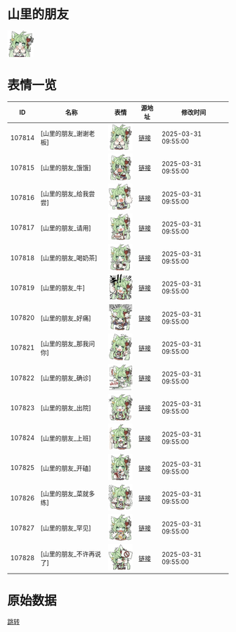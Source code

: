 # 山里的朋友

<img src="./cover.png" height="60" alt="cover" />

# 表情一览

|ID|名称|表情|源地址|修改时间|
|----|----|----|----|----|
|107814|[山里的朋友_谢谢老板]|<img src="./pic/107814_%5B山里的朋友_谢谢老板%5D.png" height="60" alt="谢谢老板"/>|[链接](https://i0.hdslb.com/bfs/garb/df705eb47a51032a7b21633483c13de9bcfba6e3.png)|2025-03-31 09:55:00|
|107815|[山里的朋友_饿饿]|<img src="./pic/107815_%5B山里的朋友_饿饿%5D.png" height="60" alt="饿饿"/>|[链接](https://i0.hdslb.com/bfs/garb/a2e61d62b46751062be34cb8591bfd566ac345a4.png)|2025-03-31 09:55:00|
|107816|[山里的朋友_给我尝尝]|<img src="./pic/107816_%5B山里的朋友_给我尝尝%5D.png" height="60" alt="给我尝尝"/>|[链接](https://i0.hdslb.com/bfs/garb/cc6317a793ff61d6192cbdaa6da2ce20b96f1037.png)|2025-03-31 09:55:00|
|107817|[山里的朋友_请用]|<img src="./pic/107817_%5B山里的朋友_请用%5D.png" height="60" alt="请用"/>|[链接](https://i0.hdslb.com/bfs/garb/bee907eca73164354790999e808cb292a71673cd.png)|2025-03-31 09:55:00|
|107818|[山里的朋友_喝奶茶]|<img src="./pic/107818_%5B山里的朋友_喝奶茶%5D.png" height="60" alt="喝奶茶"/>|[链接](https://i0.hdslb.com/bfs/garb/a12606242e0be9ddf81d975b847933488ed8f2ff.png)|2025-03-31 09:55:00|
|107819|[山里的朋友_牛]|<img src="./pic/107819_%5B山里的朋友_牛%5D.png" height="60" alt="牛"/>|[链接](https://i0.hdslb.com/bfs/garb/9030d05aae743430e34463573defa98a85d0fc59.png)|2025-03-31 09:55:00|
|107820|[山里的朋友_好痛]|<img src="./pic/107820_%5B山里的朋友_好痛%5D.png" height="60" alt="好痛"/>|[链接](https://i0.hdslb.com/bfs/garb/52ffd2e76de12fb516849c482d89867748156f32.png)|2025-03-31 09:55:00|
|107821|[山里的朋友_那我问你]|<img src="./pic/107821_%5B山里的朋友_那我问你%5D.png" height="60" alt="那我问你"/>|[链接](https://i0.hdslb.com/bfs/garb/a87320c6550210f9a038fae533e929f1aefa3db6.png)|2025-03-31 09:55:00|
|107822|[山里的朋友_确诊]|<img src="./pic/107822_%5B山里的朋友_确诊%5D.png" height="60" alt="确诊"/>|[链接](https://i0.hdslb.com/bfs/garb/229e9b457f18f31658adc022bb58169f4ed684a0.png)|2025-03-31 09:55:00|
|107823|[山里的朋友_出院]|<img src="./pic/107823_%5B山里的朋友_出院%5D.png" height="60" alt="出院"/>|[链接](https://i0.hdslb.com/bfs/garb/9a42156fbd27af66889761b3940c41f08e5b7d2e.png)|2025-03-31 09:55:00|
|107824|[山里的朋友_上班]|<img src="./pic/107824_%5B山里的朋友_上班%5D.png" height="60" alt="上班"/>|[链接](https://i0.hdslb.com/bfs/garb/1216651a6e25b1083a6134b251acab0525036a65.png)|2025-03-31 09:55:00|
|107825|[山里的朋友_开磕]|<img src="./pic/107825_%5B山里的朋友_开磕%5D.png" height="60" alt="开磕"/>|[链接](https://i0.hdslb.com/bfs/garb/4a27aaa92a2df3edcc8f68575f4ade9cfa8747d3.png)|2025-03-31 09:55:00|
|107826|[山里的朋友_菜就多练]|<img src="./pic/107826_%5B山里的朋友_菜就多练%5D.png" height="60" alt="菜就多练"/>|[链接](https://i0.hdslb.com/bfs/garb/bc3de6b6000710f7f96e1fc914a0429a87b96557.png)|2025-03-31 09:55:00|
|107827|[山里的朋友_罕见]|<img src="./pic/107827_%5B山里的朋友_罕见%5D.png" height="60" alt="罕见"/>|[链接](https://i0.hdslb.com/bfs/garb/8e815adb501cba80498254a45c62cc9ad6c77442.png)|2025-03-31 09:55:00|
|107828|[山里的朋友_不许再说了]|<img src="./pic/107828_%5B山里的朋友_不许再说了%5D.png" height="60" alt="不许再说了"/>|[链接](https://i0.hdslb.com/bfs/garb/82489b03a175d9ec631bc4ca4ad5875a375d7cc3.png)|2025-03-31 09:55:00|

# 原始数据

[跳转](./raw.json)

